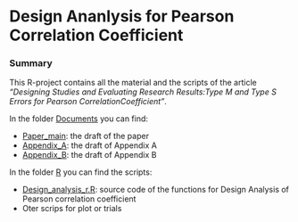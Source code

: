 # Design Ananlysis for Pearson Correlation Coefficient


### Summary

This R-project contains all the material and the scripts of the article *“Designing Studies and Evaluating Research Results:Type M and Type S Errors for Pearson CorrelationCoefficient”*.

In the folder [Documents](Documents/) you can find:

- [Paper_main](Documents/Paper_main): the draft of the paper
- [Appendix_A](Documents/Appendix_A): the draft of Appendix A
- [Appendix_B](Documents/Appendix_B): the draft of Appendix B

In the folder [R](R/) you can find the scripts:

- [Design_analysis_r.R](R/Design_analysis_r.R): source code of the functions for Design Analysis of Pearson correlation coefficient 
- Oter scrips for plot or trials
